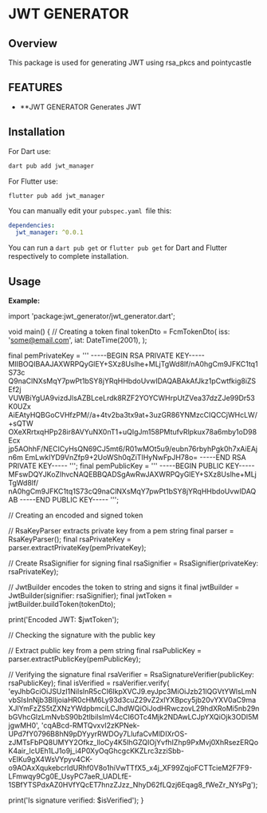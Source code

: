 # JWT GENERATOR

## Overview

This package is used for generating JWT using rsa_pkcs and pointycastle

## FEATURES

- \*\*JWT GENERATOR Generates JWT

## Installation

For Dart use:

```bash
dart pub add jwt_manager
```

For Flutter use:

```
flutter pub add jwt_manager
```

You can manually edit your `pubspec.yaml `file this:

```yaml
dependencies:
  jwt_manager: ^0.0.1
```

You can run a `dart pub get` or `flutter pub get` for Dart and Flutter respectively to complete installation.

## Usage

**Example:**

import 'package:jwt_generator/jwt_generator.dart';

void main() {
// Creating a token
final tokenDto = FcmTokenDto(
iss: 'some@email.com',
iat: DateTime(2001),
);

final pemPrivateKey = '''
-----BEGIN RSA PRIVATE KEY-----
MIIBOQIBAAJAXWRPQyGlEY+SXz8Uslhe+MLjTgWd8lf/nA0hgCm9JFKC1tq1S73c
Q9naClNXsMqY7pwPt1bSY8jYRqHHbdoUvwIDAQABAkAfJkz1pCwtfkig8iZSEf2j
VUWBiYgUA9vizdJlsAZBLceLrdk8RZF2YOYCWHrpUtZVea37dzZJe99Dr53K0UZx
AiEAtyHQBGoCVHfzPM//a+4tv2ba3tx9at+3uzGR86YNMzcCIQCCjWHcLW/+sQTW
OXeXRrtxqHPp28ir8AVYuNX0nT1+uQIgJm158PMtufvRlpkux78a6mby1oD98Ecx
jp5AOhhF/NECICyHsQN69CJ5mt6/R01wMOt5u9/eubn76rbyhPgk0h7xAiEAjn6m
EmLwkIYD9VnZfp9+2UoWSh0qZiTIHyNwFpJH78o=
-----END RSA PRIVATE KEY-----
''';
final pemPublicKey = '''
-----BEGIN PUBLIC KEY-----
MFswDQYJKoZIhvcNAQEBBQADSgAwRwJAXWRPQyGlEY+SXz8Uslhe+MLjTgWd8lf/
nA0hgCm9JFKC1tq1S73cQ9naClNXsMqY7pwPt1bSY8jYRqHHbdoUvwIDAQAB
-----END PUBLIC KEY-----
''';

// Creating an encoded and signed token

// RsaKeyParser extracts private key from a pem string
final parser = RsaKeyParser();
final rsaPrivateKey = parser.extractPrivateKey(pemPrivateKey);

// Create RsaSignifier for signing
final rsaSignifier = RsaSignifier(privateKey: rsaPrivateKey);

// JwtBuilder encodes the token to string and signs it
final jwtBuilder = JwtBuilder(signifier: rsaSignifier);
final jwtToken = jwtBuilder.buildToken(tokenDto);

print('Encoded JWT: $jwtToken');

// Checking the signature with the public key

// Extract public key from a pem string
final rsaPublicKey = parser.extractPublicKey(pemPublicKey);

// Verifying the signature
final rsaVerifier = RsaSignatureVerifier(publicKey: rsaPublicKey);
final isVerified = rsaVerifier.verify(
'eyJhbGciOiJSUzI1NiIsInR5cCI6IkpXVCJ9.eyJpc3MiOiJzb21lQGVtYWlsLmNvbSIsInNjb3BlIjoiaHR0cHM6Ly93d3cuZ29vZ2xlYXBpcy5jb20vYXV0aC9maXJlYmFzZS5tZXNzYWdpbmciLCJhdWQiOiJodHRwczovL29hdXRoMi5nb29nbGVhcGlzLmNvbS90b2tlbiIsImV4cCI6OTc4Mjk2NDAwLCJpYXQiOjk3ODI5MjgwMH0',
'cqABcd-RMTQvxvI2zKPNek-UPd7fY0796B8hN9pDYyyrRWDOy7LlufaCvMlDIXrOS-zJMTsFbPQ8UMYY2Ofkz_lloCy4K5IhGZQIOjYvfhIZhp9PxMvj0XhRsezERQoK4air_lcUEh1LJ1o9j_i4P0XyOqGhcgcKKZLrc3zziSbb-vEIKu9gX4WsVYpyv4CK-o9AOAxXqukebcrIdURhf0V8o1hiVwTTfX5_x4j_XF99ZqjoFCTTcieM2F7F9-LFmwqy9Cg0E_UsyPC7aeR_UADLfE-1SBfYTSPdxAZ0HVfYQcET7hnzZJzz_NhyD62fLQzj6Eqag8_fWeZr_NYsPg');

print('Is signature verified: $isVerified');
}
